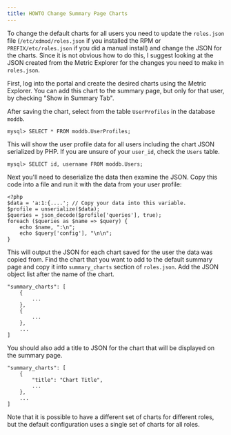 ```yaml
---
title: HOWTO Change Summary Page Charts
---
```


To change the default charts for all users you need to update the
`roles.json` file (`/etc/xdmod/roles.json` if you installed the RPM or
`PREFIX/etc/roles.json` if you did a manual install) and change the JSON
for the charts. Since it is not obvious how to do this, I suggest
looking at the JSON created from the Metric Explorer for the changes you
need to make in `roles.json`.

First, log into the portal and create the desired charts using the
Metric Explorer.  You can add this chart to the summary page, but only
for that user, by checking "Show in Summary Tab".

After saving the chart, select from the table `UserProfiles` in the
database `moddb`.

    mysql> SELECT * FROM moddb.UserProfiles;

This will show the user profile data for all users including the chart
JSON serialized by PHP. If you are unsure of your `user_id`, check the
`Users` table.

    mysql> SELECT id, username FROM moddb.Users;

Next you'll need to deserialize the data then examine the JSON.  Copy
this code into a file and run it with the data from your user profile:

    <?php
    $data = 'a:1:{....'; // Copy your data into this variable.
    $profile = unserialize($data);
    $queries = json_decode($profile['queries'], true);
    foreach ($queries as $name => $query) {
        echo $name, ":\n";
        echo $query['config'], "\n\n";
    }

This will output the JSON for each chart saved for the user the data was
copied from.  Find the chart that you want to add to the default summary
page and copy it into `summary_charts` section of `roles.json`.  Add the
JSON object list after the name of the chart.

    "summary_charts": [
        {
            ...
        },
        {
            ...
        },
        ...
    ]

You should also add a title to JSON for the chart that will be displayed
on the summary page.

    "summary_charts": [
        {
            "title": "Chart Title",
            ...
        },
        ...
    ]

Note that it is possible to have a different set of charts for different
roles, but the default configuration uses a single set of charts for all
roles.
